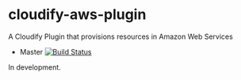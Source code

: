 cloudify-aws-plugin
===================

A Cloudify Plugin that provisions resources in Amazon Web Services

* Master [![Build Status](https://travis-ci.org/cloudify-cosmo/cloudify-aws-plugin.svg?branch=master)](https://travis-ci.org/cloudify-cosmo/cloudify-aws-plugin)

In development.

